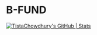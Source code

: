 # B-FUND

[![TistaChowdhury's GitHub | Stats](https://stats.quine.sh/TistaChowdhury/github?theme=dark)](https://quine.sh?utm_source=widgets&utm_campaign=TistaChowdhury)
